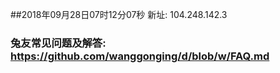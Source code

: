 ##2018年09月28日07时12分07秒 新址: 104.248.142.3
### 兔友常见问题及解答: https://github.com/wanggonging/d/blob/w/FAQ.md

